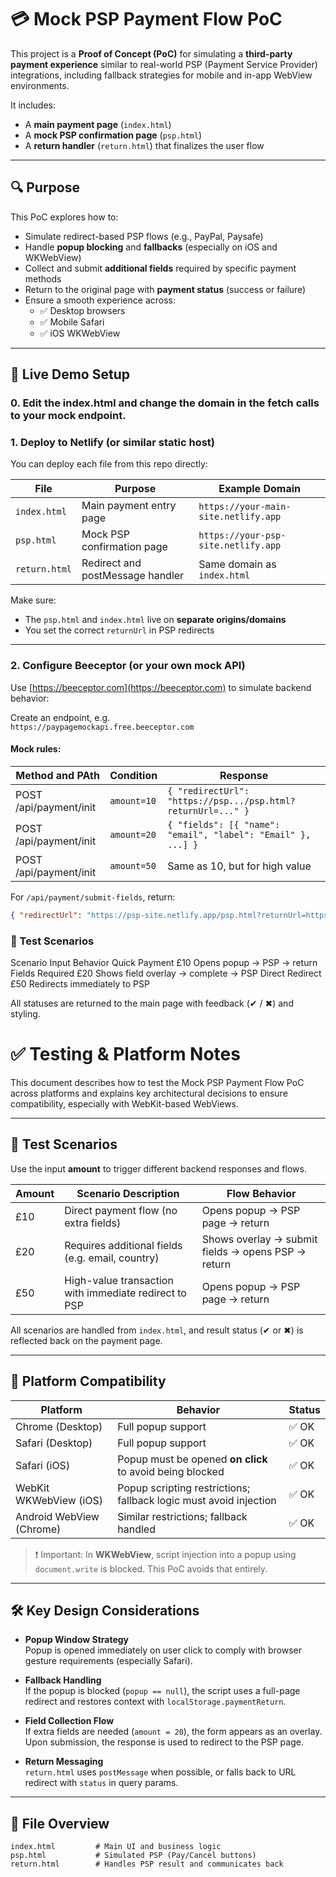 # 💳 Mock PSP Payment Flow PoC

This project is a **Proof of Concept (PoC)** for simulating a **third-party payment experience** similar to real-world PSP (Payment Service Provider) integrations, including fallback strategies for mobile and in-app WebView environments.

It includes:
- A **main payment page** (`index.html`)
- A **mock PSP confirmation page** (`psp.html`)
- A **return handler** (`return.html`) that finalizes the user flow

---

## 🔍 Purpose

This PoC explores how to:
- Simulate redirect-based PSP flows (e.g., PayPal, Paysafe)
- Handle **popup blocking** and **fallbacks** (especially on iOS and WKWebView)
- Collect and submit **additional fields** required by specific payment methods
- Return to the original page with **payment status** (success or failure)
- Ensure a smooth experience across:
  - ✅ Desktop browsers
  - ✅ Mobile Safari
  - ✅ iOS WKWebView

---

## 🚀 Live Demo Setup

### 0. Edit the index.html and change the domain in the fetch calls to your mock endpoint.

### 1. Deploy to Netlify (or similar static host)

You can deploy each file from this repo directly:

| File        | Purpose                                | Example Domain                    |
|-------------|----------------------------------------|-----------------------------------|
| `index.html` | Main payment entry page                | `https://your-main-site.netlify.app` |
| `psp.html`   | Mock PSP confirmation page             | `https://your-psp-site.netlify.app` |
| `return.html`| Redirect and postMessage handler       | Same domain as `index.html`        |

Make sure:
- The `psp.html` and `index.html` live on **separate origins/domains**
- You set the correct `returnUrl` in PSP redirects

---

### 2. Configure Beeceptor (or your own mock API)

Use [https://beeceptor.com](https://beeceptor.com) to simulate backend behavior:

Create an endpoint, e.g.  
`https://paypagemockapi.free.beeceptor.com`

#### Mock rules:
| Method and PAth| Condition | Response |
|----------|----------|----------|
| POST /api/payment/init| `amount=10` | `{ "redirectUrl": "https://psp.../psp.html?returnUrl=..." }` |
| POST /api/payment/init | `amount=20` | `{ "fields": [{ "name": "email", "label": "Email" }, ...] }` |
| POST /api/payment/init | `amount=50` | Same as 10, but for high value |

For `/api/payment/submit-fields`, return:
```json
{ "redirectUrl": "https://psp-site.netlify.app/psp.html?returnUrl=https://main-site.netlify.app/return.html" }
```

### 🧪 Test Scenarios
Scenario	Input	Behavior
Quick Payment	£10	Opens popup → PSP → return
Fields Required	£20	Shows field overlay → complete → PSP
Direct Redirect	£50	Redirects immediately to PSP

All statuses are returned to the main page with feedback (✔ / ✖) and styling.

# ✅ Testing & Platform Notes

This document describes how to test the Mock PSP Payment Flow PoC across platforms and explains key architectural decisions to ensure compatibility, especially with WebKit-based WebViews.

---

## 🧪 Test Scenarios

Use the input **amount** to trigger different backend responses and flows.

| Amount | Scenario Description                                      | Flow Behavior                                                                 |
|--------|-----------------------------------------------------------|--------------------------------------------------------------------------------|
| £10    | Direct payment flow (no extra fields)                     | Opens popup → PSP page → return                                                |
| £20    | Requires additional fields (e.g. email, country)          | Shows overlay → submit fields → opens PSP → return                             |
| £50    | High-value transaction with immediate redirect to PSP     | Opens popup → PSP page → return                                                |

All scenarios are handled from `index.html`, and result status (✔ or ✖) is reflected back on the payment page.

---

## 📱 Platform Compatibility

| Platform                 | Behavior                                                             | Status  |
|--------------------------|----------------------------------------------------------------------|---------|
| Chrome (Desktop)         | Full popup support                                                   | ✅ OK    |
| Safari (Desktop)         | Full popup support                                                   | ✅ OK    |
| Safari (iOS)             | Popup must be opened **on click** to avoid being blocked            | ✅ OK    |
| WebKit WKWebView (iOS)   | Popup scripting restrictions; fallback logic must avoid injection    | ✅ OK    |
| Android WebView (Chrome) | Similar restrictions; fallback handled                               | ✅ OK    |

> ❗ Important: In **WKWebView**, script injection into a popup using `document.write` is blocked. This PoC avoids that entirely.

---

## 🛠 Key Design Considerations

- **Popup Window Strategy**  
  Popup is opened immediately on user click to comply with browser gesture requirements (especially Safari).

- **Fallback Handling**  
  If the popup is blocked (`popup == null`), the script uses a full-page redirect and restores context with `localStorage.paymentReturn`.

- **Field Collection Flow**  
  If extra fields are needed (`amount = 20`), the form appears as an overlay. Upon submission, the response is used to redirect to the PSP page.

- **Return Messaging**  
  `return.html` uses `postMessage` when possible, or falls back to URL redirect with `status` in query params.

---

## 📁 File Overview

```text
index.html         # Main UI and business logic
psp.html           # Simulated PSP (Pay/Cancel buttons)
return.html        # Handles PSP result and communicates back

